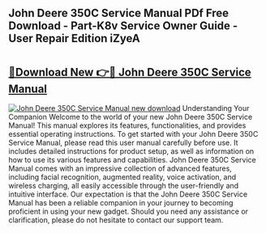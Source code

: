 ## John Deere 350C Service Manual PDf Free Download - Part-K8v Service Owner Guide - User Repair Edition iZyeA

# <h2><a href="http://bc72555.oget.top/?id=John+Deere+350C+Service+Manual">🔗Download New 👉🔴 John Deere 350C Service Manual</a></h2>

[![John Deere 350C Service Manual new download](https://i.imgur.com/5g1atiW.png)](http://bc72555.oget.top/?id=John+Deere+350C+Service+Manual)
Understanding Your Companion Welcome to the world of your new John Deere 350C Service Manual! This manual explores its features, functionalities, and provides essential operating instructions. To get started with your John Deere 350C Service Manual, please read this user manual carefully before use. It includes detailed instructions for product setup, as well as information on how to use its various features and capabilities. John Deere 350C Service Manual comes with an impressive collection of advanced features, including facial recognition, augmented reality, voice activation, and wireless charging, all easily accessible through the user-friendly and intuitive interface. Our expectation is that the John Deere 350C Service Manual has been a reliable companion in your journey to becoming proficient in using your new gadget. Should you need any assistance or clarification, please do not hesitate to contact our support team.
